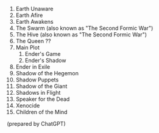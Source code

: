 1. Earth Unaware
2. Earth Afire
3. Earth Awakens
4. The Swarm (also known as "The Second Formic War")
5. The Hive (also known as "The Second Formic War")
6. The Queen ?? 
7. Main Plot
	1. Ender's Game
	2. Ender's Shadow
8. Ender in Exile
9. Shadow of the Hegemon
10. Shadow Puppets
11. Shadow of the Giant
12. Shadows in Flight
13. Speaker for the Dead
14. Xenocide
15. Children of the Mind

(prepared by ChatGPT)